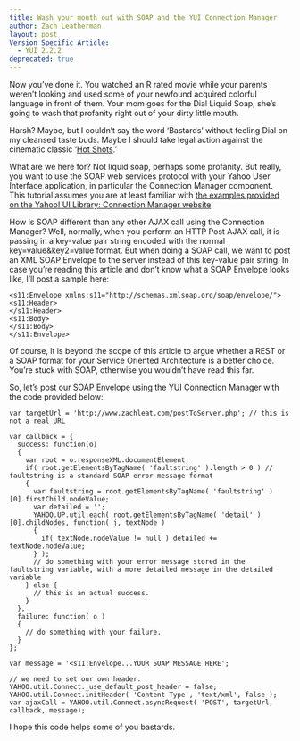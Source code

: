 ```yaml
---
title: Wash your mouth out with SOAP and the YUI Connection Manager
author: Zach Leatherman
layout: post
Version Specific Article:
  - YUI 2.2.2
deprecated: true
---
```


Now you’ve done it. You watched an R rated movie while your parents weren’t looking and used some of your newfound acquired colorful language in front of them. Your mom goes for the Dial Liquid Soap, she’s going to wash that profanity right out of your dirty little mouth.

Harsh? Maybe, but I couldn’t say the word ‘Bastards’ without feeling Dial on my cleansed taste buds. Maybe I should take legal action against the cinematic classic ‘[Hot Shots][1].’

 [1]: http://www.imdb.com/title/tt0102059/

What are we here for? Not liquid soap, perhaps some profanity. But really, you want to use the SOAP web services protocol with your Yahoo User Interface application, in particular the Connection Manager component. This tutorial assumes you are at least familiar with [the examples provided on the Yahoo! UI Library: Connection Manager website][2].

 [2]: http://developer.yahoo.com/yui/connection/

How is SOAP different than any other AJAX call using the Connection Manager? Well, normally, when you perform an HTTP Post AJAX call, it is passing in a key-value pair string encoded with the normal key=value&key2=value format. But when doing a SOAP call, we want to post an XML SOAP Envelope to the server instead of this key-value pair string. In case you’re reading this article and don’t know what a SOAP Envelope looks like, I’ll post a sample here:  

    <s11:Envelope xmlns:s11="http://schemas.xmlsoap.org/soap/envelope/">
    <s11:Header>
    </s11:Header>
    <s11:Body>
    </s11:Body>
    </s11:Envelope>

Of course, it is beyond the scope of this article to argue whether a REST or a SOAP format for your Service Oriented Architecture is a better choice. You’re stuck with SOAP, otherwise you wouldn’t have read this far.

So, let’s post our SOAP Envelope using the YUI Connection Manager with the code provided below:

    var targetUrl = 'http://www.zachleat.com/postToServer.php'; // this is not a real URL
     
    var callback = {
      success: function(o)
      {
        var root = o.responseXML.documentElement; 
        if( root.getElementsByTagName( 'faultstring' ).length > 0 ) // faultstring is a standard SOAP error message format
        {
          var faultstring = root.getElementsByTagName( 'faultstring' )[0].firstChild.nodeValue;
          var detailed = '';
          YAHOO.UP.util.each( root.getElementsByTagName( 'detail' )[0].childNodes, function( j, textNode )
          {
            if( textNode.nodeValue != null ) detailed += textNode.nodeValue;
          } );
          // do something with your error message stored in the faultstring variable, with a more detailed message in the detailed variable
        } else {
          // this is an actual success.
        }
      }, 
      failure: function( o )
      {
        // do something with your failure.
      }
    };
     
    var message = '<s11:Envelope...YOUR SOAP MESSAGE HERE';
     
    // we need to set our own header.
    YAHOO.util.Connect._use_default_post_header = false;
    YAHOO.util.Connect.initHeader( 'Content-Type', 'text/xml', false );
    var ajaxCall = YAHOO.util.Connect.asyncRequest( 'POST', targetUrl, callback, message);

I hope this code helps some of you bastards.
